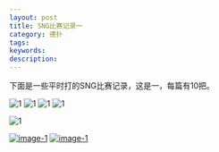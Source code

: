```yaml
---
layout: post
title: SNG比赛记录一
category: 德扑
tags: 
keywords: 
description: 
---
```


<link rel="stylesheet" href="/public/css/screen.css">
<link rel="stylesheet" href="/public/css/lightbox.css">
<link rel="stylesheet" href="/public/css/init.css">
<style type="text/css">
	.top-banner {
		background-color: #333;
	}

	

	.example-image {
		height : 100px;
		width : 100px;
		
	}
</style>

下面是一些平时打的SNG比赛记录，这是一，每篇有10把。

![1]( http://7xtttt.com1.z0.glb.clouddn.com/SNG5-20160506-T1558534022-1.png )
![1]( http://7xtttt.com1.z0.glb.clouddn.com/SNG5-20160506-T1558534022-2.png )
![1]( http://7xtttt.com1.z0.glb.clouddn.com/SNG5-20160506-T1558534022-3.png )
![1]( http://7xtttt.com1.z0.glb.clouddn.com/SNG5-20160506-T1558534022-4.png )

![1]( http://7xnlfe.com1.z0.glb.clouddn.com/test.gif )

<div class="image-row">
	<a class="example-image-link" href="http://7xtttt.com1.z0.glb.clouddn.com/SNG5-20160506-T1558534022-1.png" data-lightbox="example-1"><img class="example-image" src="img/demopage/image-1.jpg" alt="image-1" /></a>
	<a class="example-image-link" href="img/demopage/image-2.jpg" data-lightbox="example-2" data-title="Optional caption."><img class="example-image" src="img/demopage/image-2.jpg" alt="image-1"/></a>
</div>


<script src="/public/js/init.js"></script>
<script src="/public/js/lightbox.js"></script>

<script type="text/javascript">	
 alert("hello world")
</script>

